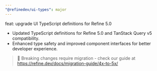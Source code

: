 ```yaml
---
"@refinedev/ui-types": major
---
```


feat: upgrade UI TypeScript definitions for Refine 5.0

- Updated TypeScript definitions for Refine 5.0 and TanStack Query v5 compatibility.
- Enhanced type safety and improved component interfaces for better developer experience.

> 🚨 Breaking changes require migration - check our guide at https://refine.dev/docs/migration-guide/4x-to-5x/
